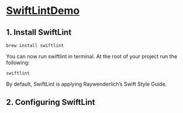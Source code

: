 # [SwiftLintDemo](https://betterprogramming.pub/improving-swift-code-readability-with-swiftlint-a3459e968c4b)

## 1. Install SwiftLint
```
brew install swiftlint
```

You can now run swiftlint in terminal. At the root of your project run the following:
```
swiftlint
```

By default, SwiftLint is applying Raywenderlich’s Swift Style Guide. 

## 2. Configuring SwiftLint

